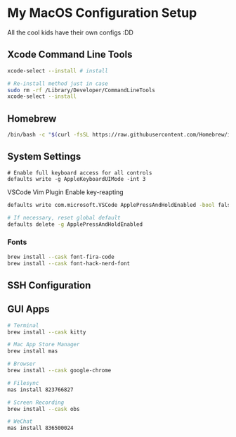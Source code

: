 # My MacOS Configuration Setup
All the cool kids have their own configs :DD

## Xcode Command Line Tools

```bash
xcode-select --install # install

# Re-install method just in case
sudo rm -rf /Library/Developer/CommandLineTools
xcode-select --install
```

## Homebrew

```bash
/bin/bash -c "$(curl -fsSL https://raw.githubusercontent.com/Homebrew/install/HEAD/install.sh)"
```

## System Settings

```applescript
# Enable full keyboard access for all controls
defaults write -g AppleKeyboardUIMode -int 3
```

VSCode Vim Plugin Enable key-reapting

```bash
defaults write com.microsoft.VSCode ApplePressAndHoldEnabled -bool false

# If necessary, reset global default
defaults delete -g ApplePressAndHoldEnabled
```

### Fonts

```bash
brew install --cask font-fira-code
brew install --cask font-hack-nerd-font
```

## SSH Configuration

## GUI Apps

```bash
# Terminal
brew install --cask kitty

# Mac App Store Manager
brew install mas

# Browser
brew install --cask google-chrome

# Filesync
mas install 823766827

# Screen Recording
brew install --cask obs

# WeChat
mas install 836500024
```
